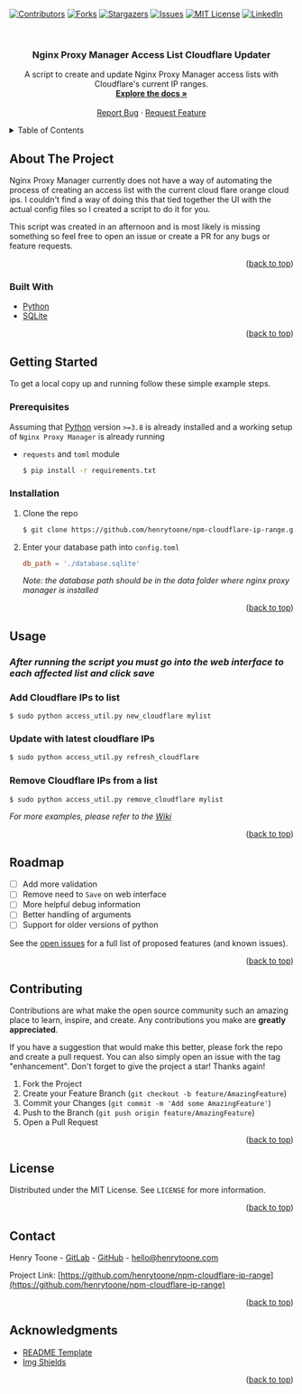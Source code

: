 <div id="top"></div>
<!--
*** Thanks for checking out the Best-README-Template. If you have a suggestion
*** that would make this better, please fork the repo and create a pull request
*** or simply open an issue with the tag "enhancement".
*** Don't forget to give the project a star!
*** Thanks again! Now go create something AMAZING! :D
-->



<!-- PROJECT SHIELDS -->
<!--
*** I'm using markdown "reference style" links for readability.
*** Reference links are enclosed in brackets [ ] instead of parentheses ( ).
*** See the bottom of this document for the declaration of the reference variables
*** for contributors-url, forks-url, etc. This is an optional, concise syntax you may use.
*** https://www.markdownguide.org/basic-syntax/#reference-style-links
-->
[![Contributors][contributors-shield]][contributors-url]
[![Forks][forks-shield]][forks-url]
[![Stargazers][stars-shield]][stars-url]
[![Issues][issues-shield]][issues-url]
[![MIT License][license-shield]][license-url]
[![LinkedIn][linkedin-shield]][linkedin-url]



<!-- PROJECT LOGO -->
<br />
<div align="center">
  <!-- <a href="https://github.com/othneildrew/Best-README-Template">
    <img src="images/logo.png" alt="Logo" width="80" height="80">
  </a> -->

  <h3 align="center">Nginx Proxy Manager Access List Cloudflare Updater</h3>

  <p align="center">
    A script to create and update Nginx Proxy Manager access lists with Cloudflare's current IP ranges.
    <br />
    <a href="https://github.com/henrytoone/npm-cloudflare-ip-range/wiki"><strong>Explore the docs »</strong></a>
    <br />
    <br />
    <a href="https://github.com/henrytoone/npm-cloudflare-ip-range/issues">Report Bug</a>
    ·
    <a href="https://github.com/henrytoone/npm-cloudflare-ip-range/issues">Request Feature</a>
  </p>
</div>



<!-- TABLE OF CONTENTS -->
<details>
  <summary>Table of Contents</summary>
  <ol>
    <li>
      <a href="#about-the-project">About The Project</a>
      <ul>
        <li><a href="#built-with">Built With</a></li>
      </ul>
    </li>
    <li>
      <a href="#getting-started">Getting Started</a>
      <ul>
        <li><a href="#prerequisites">Prerequisites</a></li>
        <li><a href="#installation">Installation</a></li>
      </ul>
    </li>
    <li><a href="#usage">Usage</a></li>
    <li><a href="#roadmap">Roadmap</a></li>
    <li><a href="#contributing">Contributing</a></li>
    <li><a href="#license">License</a></li>
    <li><a href="#contact">Contact</a></li>
    <li><a href="#acknowledgments">Acknowledgments</a></li>
  </ol>
</details>



<!-- ABOUT THE PROJECT -->
## About The Project

<!-- [![Product Name Screen Shot][product-screenshot]](https://github.com/henrytoone/npm-cloudflare-ip-range) -->

Nginx Proxy Manager currently does not have a way of automating the process of creating an access list with the current cloud flare orange cloud ips. I couldn't find a way of doing this that tied together the UI with the actual config files so I created a script to do it for you.

This script was created in an afternoon and is most likely is missing something so feel free to open an issue or create a PR for any bugs or feature requests.

<p align="right">(<a href="#top">back to top</a>)</p>



### Built With

* [Python](https://python.org/)
* [SQLite](https://sqlite.org/)

<p align="right">(<a href="#top">back to top</a>)</p>



<!-- GETTING STARTED -->
## Getting Started

To get a local copy up and running follow these simple example steps.

### Prerequisites
Assuming that [Python](https://www.python.org/) version `>=3.8` is already installed and a working setup of `Nginx Proxy Manager` is already running

* `requests` and `toml` module
  ```sh
  $ pip install -r requirements.txt
  ```

### Installation

1. Clone the repo
   ```sh
   $ git clone https://github.com/henrytoone/npm-cloudflare-ip-range.git
   ```
2. Enter your database path into  `config.toml`
   ```toml
   db_path = './database.sqlite'
   ```
   _Note: the database path should be in the data folder where nginx proxy manager is installed_

<p align="right">(<a href="#top">back to top</a>)</p>



<!-- USAGE EXAMPLES -->
## Usage

### _After running the script you must go into the web interface to each affected list and click save_

### Add Cloudflare IPs to list
```
$ sudo python access_util.py new_cloudflare mylist
```

### Update with latest cloudflare IPs

```bash
$ sudo python access_util.py refresh_cloudflare
```

### Remove Cloudflare IPs from a list
```bash
$ sudo python access_util.py remove_cloudflare mylist
```

_For more examples, please refer to the [Wiki](https://github.com/henrytoone/npm-cloudflare-ip-range/wiki/Examples)_

<p align="right">(<a href="#top">back to top</a>)</p>



<!-- ROADMAP -->
## Roadmap

- [ ] Add more validation
- [ ] Remove need to `Save` on web interface
- [ ] More helpful debug information
- [ ] Better handling of arguments
- [ ] Support for older versions of python

See the [open issues](https://github.com/henrytoone/npm-cloudflare-ip-range/issues) for a full list of proposed features (and known issues).

<p align="right">(<a href="#top">back to top</a>)</p>



<!-- CONTRIBUTING -->
## Contributing

Contributions are what make the open source community such an amazing place to learn, inspire, and create. Any contributions you make are **greatly appreciated**.

If you have a suggestion that would make this better, please fork the repo and create a pull request. You can also simply open an issue with the tag "enhancement".
Don't forget to give the project a star! Thanks again!

1. Fork the Project
2. Create your Feature Branch (`git checkout -b feature/AmazingFeature`)
3. Commit your Changes (`git commit -m 'Add some AmazingFeature'`)
4. Push to the Branch (`git push origin feature/AmazingFeature`)
5. Open a Pull Request

<p align="right">(<a href="#top">back to top</a>)</p>



<!-- LICENSE -->
## License

Distributed under the MIT License. See `LICENSE` for more information.

<p align="right">(<a href="#top">back to top</a>)</p>



<!-- CONTACT -->
## Contact

Henry Toone - [GitLab](https://gitlab.com/henrytoone) - [GitHub](https://github.com/henrytoone) - hello@henrytoone.com

Project Link: [https://github.com/henrytoone/npm-cloudflare-ip-range](https://github.com/henrytoone/npm-cloudflare-ip-range)

<p align="right">(<a href="#top">back to top</a>)</p>



<!-- ACKNOWLEDGMENTS -->
## Acknowledgments

* [README Template](https://github.com/othneildrew/Best-README-Template)
* [Img Shields](https://shields.io)

<p align="right">(<a href="#top">back to top</a>)</p>



<!-- MARKDOWN LINKS & IMAGES -->
<!-- https://www.markdownguide.org/basic-syntax/#reference-style-links -->
[contributors-shield]: https://img.shields.io/github/contributors/henrytoone/npm-cloudflare-ip-range.svg?style=for-the-badge
[contributors-url]: https://github.com/henrytoone/npm-cloudflare-ip-range/graphs/contributors
[forks-shield]: https://img.shields.io/github/forks/henrytoone/npm-cloudflare-ip-range.svg?style=for-the-badge
[forks-url]: https://github.com/henrytoone/npm-cloudflare-ip-range/network/members
[stars-shield]: https://img.shields.io/github/stars/henrytoone/npm-cloudflare-ip-range.svg?style=for-the-badge
[stars-url]: https://github.com/henrytoone/npm-cloudflare-ip-range/stargazers
[issues-shield]: https://img.shields.io/github/issues/henrytoone/npm-cloudflare-ip-range.svg?style=for-the-badge
[issues-url]: https://github.com/henrytoone/npm-cloudflare-ip-range/issues
[license-shield]: https://img.shields.io/github/license/henrytoone/npm-cloudflare-ip-range.svg?style=for-the-badge
[license-url]: https://github.com/henrytoone/npm-cloudflare-ip-range/blob/main/LICENSE
[linkedin-shield]: https://img.shields.io/badge/-LinkedIn-black.svg?style=for-the-badge&logo=linkedin&colorB=2867B2
[linkedin-url]: https://www.linkedin.com/in/henrytoone/
[product-screenshot]: images/screenshot.png
